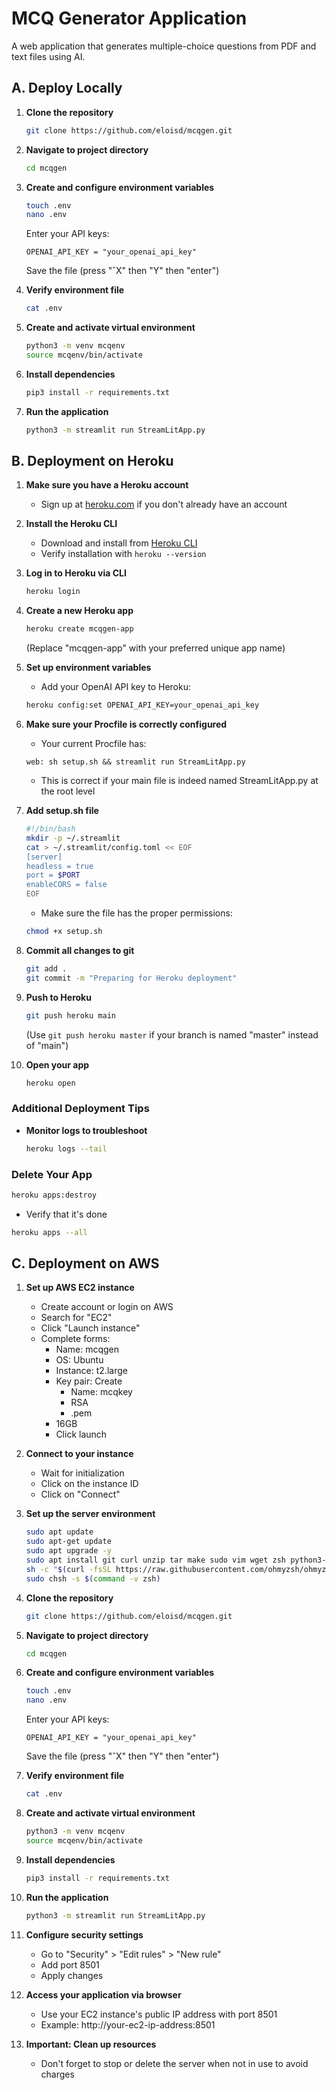 # MCQ Generator Application

A web application that generates multiple-choice questions from PDF and text files using AI.

## A. Deploy Locally

1. **Clone the repository**
   ```bash
   git clone https://github.com/eloisd/mcqgen.git
   ```

2. **Navigate to project directory**
   ```bash
   cd mcqgen
   ```

3. **Create and configure environment variables**
   ```bash
   touch .env
   nano .env
   ```
   
   Enter your API keys:
   ```
   OPENAI_API_KEY = "your_openai_api_key"
   ```
   
   Save the file (press "ˆX" then "Y" then "enter")

4. **Verify environment file**
   ```bash
   cat .env
   ```

5. **Create and activate virtual environment**
   ```bash
   python3 -m venv mcqenv
   source mcqenv/bin/activate
   ```

6. **Install dependencies**
   ```bash
   pip3 install -r requirements.txt
   ```

7. **Run the application**
   ```bash
   python3 -m streamlit run StreamLitApp.py
   ```

## B. Deployment on Heroku

1. **Make sure you have a Heroku account**
   - Sign up at [heroku.com](https://heroku.com) if you don't already have an account

2. **Install the Heroku CLI**
   - Download and install from [Heroku CLI](https://devcenter.heroku.com/articles/heroku-cli)
   - Verify installation with `heroku --version`

3. **Log in to Heroku via CLI**
   ```bash
   heroku login
   ```

4. **Create a new Heroku app**
   ```bash
   heroku create mcqgen-app
   ```
   (Replace "mcqgen-app" with your preferred unique app name)

5. **Set up environment variables**
   - Add your OpenAI API key to Heroku:
   ```bash
   heroku config:set OPENAI_API_KEY=your_openai_api_key
   ```
   <!-- - If you're using HuggingFace, add that too:
   ```bash
   heroku config:set HUGGINGFACE_API_KEY=your_huggingface_api_key
   ``` -->

6. **Make sure your Procfile is correctly configured**
   - Your current Procfile has:
   ```
   web: sh setup.sh && streamlit run StreamLitApp.py
   ```
   - This is correct if your main file is indeed named StreamLitApp.py at the root level

7. **Add setup.sh file**
   ```bash
   #!/bin/bash
   mkdir -p ~/.streamlit
   cat > ~/.streamlit/config.toml << EOF
   [server]
   headless = true
   port = $PORT
   enableCORS = false
   EOF
   ```
   - Make sure the file has the proper permissions:
   ```bash
   chmod +x setup.sh
   ```

8. **Commit all changes to git**
   ```bash
   git add .
   git commit -m "Preparing for Heroku deployment"
   ```

9. **Push to Heroku**
   ```bash
   git push heroku main
   ```
   (Use `git push heroku master` if your branch is named "master" instead of "main")

10. **Open your app**
    ```bash
    heroku open
    ```

### Additional Deployment Tips
- **Monitor logs to troubleshoot**
  ```bash
  heroku logs --tail
  ```

### Delete Your App
  ```bash
  heroku apps:destroy
  ```

  - Verify that it's done 
  ```bash
  heroku apps --all
  ```

## C. Deployment on AWS

1. **Set up AWS EC2 instance**
   - Create account or login on AWS
   - Search for "EC2"
   - Click "Launch instance"
   - Complete forms:
     * Name: mcqgen
     * OS: Ubuntu
     * Instance: t2.large
     * Key pair: Create
       * Name: mcqkey
       * RSA
       * .pem
     * 16GB
     * Click launch

2. **Connect to your instance**
   - Wait for initialization
   - Click on the instance ID
   - Click on "Connect"

3. **Set up the server environment**
   ```bash
   sudo apt update
   sudo apt-get update
   sudo apt upgrade -y
   sudo apt install git curl unzip tar make sudo vim wget zsh python3-pip -y
   sh -c "$(curl -fsSL https://raw.githubusercontent.com/ohmyzsh/ohmyzsh/master/tools/install.sh)"
   sudo chsh -s $(command -v zsh)
   ```

4. **Clone the repository**
   ```bash
   git clone https://github.com/eloisd/mcqgen.git
   ```

5. **Navigate to project directory**
   ```bash
   cd mcqgen
   ```

6. **Create and configure environment variables**
   ```bash
   touch .env
   nano .env
   ```
   
   Enter your API keys:
   ```
   OPENAI_API_KEY = "your_openai_api_key"
   ```
   
   Save the file (press "ˆX" then "Y" then "enter")

7. **Verify environment file**
   ```bash
   cat .env
   ```

8. **Create and activate virtual environment**
   ```bash
   python3 -m venv mcqenv
   source mcqenv/bin/activate
   ```

9. **Install dependencies**
   ```bash
   pip3 install -r requirements.txt
   ```

10. **Run the application**
    ```bash
    python3 -m streamlit run StreamLitApp.py
    ```

11. **Configure security settings**
    - Go to "Security" > "Edit rules" > "New rule"
    - Add port 8501
    - Apply changes

12. **Access your application via browser**
    - Use your EC2 instance's public IP address with port 8501
    - Example: http://your-ec2-ip-address:8501

13. **Important: Clean up resources**
    - Don't forget to stop or delete the server when not in use to avoid charges